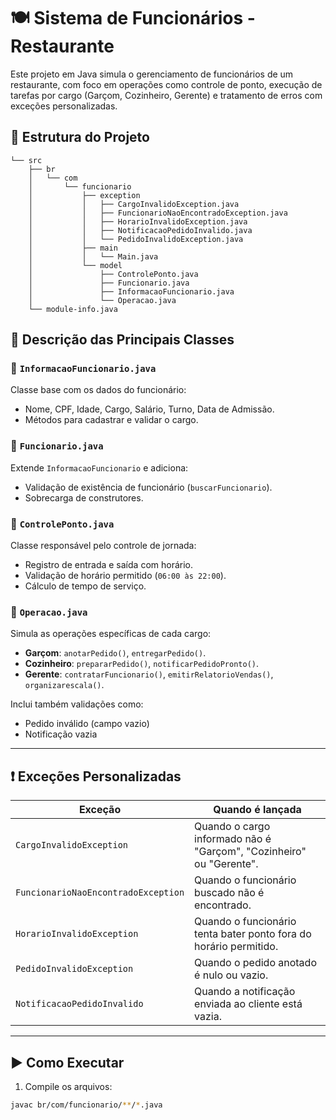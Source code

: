 # 🍽️ Sistema de Funcionários - Restaurante

Este projeto em Java simula o gerenciamento de funcionários de um restaurante, com foco em operações como controle de ponto, execução de tarefas por cargo (Garçom, Cozinheiro, Gerente) e tratamento de erros com exceções personalizadas.

## 📁 Estrutura do Projeto

```
└── src
    ├── br
    │   └── com
    │       └── funcionario
    │           ├── exception
    │           │   ├── CargoInvalidoException.java
    │           │   ├── FuncionarioNaoEncontradoException.java
    │           │   ├── HorarioInvalidoException.java
    │           │   ├── NotificacaoPedidoInvalido.java
    │           │   └── PedidoInvalidoException.java
    │           ├── main
    │           │   └── Main.java
    │           └── model
    │               ├── ControlePonto.java
    │               ├── Funcionario.java
    │               ├── InformacaoFuncionario.java
    │               └── Operacao.java
    └── module-info.java
```

## 🧠 Descrição das Principais Classes

### 📌 `InformacaoFuncionario.java`
Classe base com os dados do funcionário:
- Nome, CPF, Idade, Cargo, Salário, Turno, Data de Admissão.
- Métodos para cadastrar e validar o cargo.

### 📌 `Funcionario.java`
Extende `InformacaoFuncionario` e adiciona:
- Validação de existência de funcionário (`buscarFuncionario`).
- Sobrecarga de construtores.

### 📌 `ControlePonto.java`
Classe responsável pelo controle de jornada:
- Registro de entrada e saída com horário.
- Validação de horário permitido (`06:00 às 22:00`).
- Cálculo de tempo de serviço.

### 📌 `Operacao.java`
Simula as operações específicas de cada cargo:
- **Garçom**: `anotarPedido()`, `entregarPedido()`.
- **Cozinheiro**: `prepararPedido()`, `notificarPedidoPronto()`.
- **Gerente**: `contratarFuncionario()`, `emitirRelatorioVendas()`, `organizarescala()`.

Inclui também validações como:
- Pedido inválido (campo vazio)
- Notificação vazia

---

## ❗ Exceções Personalizadas

| Exceção                             | Quando é lançada |
|------------------------------------|------------------|
| `CargoInvalidoException`           | Quando o cargo informado não é "Garçom", "Cozinheiro" ou "Gerente". |
| `FuncionarioNaoEncontradoException`| Quando o funcionário buscado não é encontrado. |
| `HorarioInvalidoException`         | Quando o funcionário tenta bater ponto fora do horário permitido. |
| `PedidoInvalidoException`          | Quando o pedido anotado é nulo ou vazio. |
| `NotificacaoPedidoInvalido`        | Quando a notificação enviada ao cliente está vazia. |

---

## ▶️ Como Executar

1. Compile os arquivos:
```bash
javac br/com/funcionario/**/*.java

